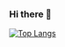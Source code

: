 ### Hi there 👋

[![Top Langs](https://github-readme-stats.vercel.app/api/top-langs/?username=b2aconnn)](https://github.com/anuraghazra/github-readme-stats)

